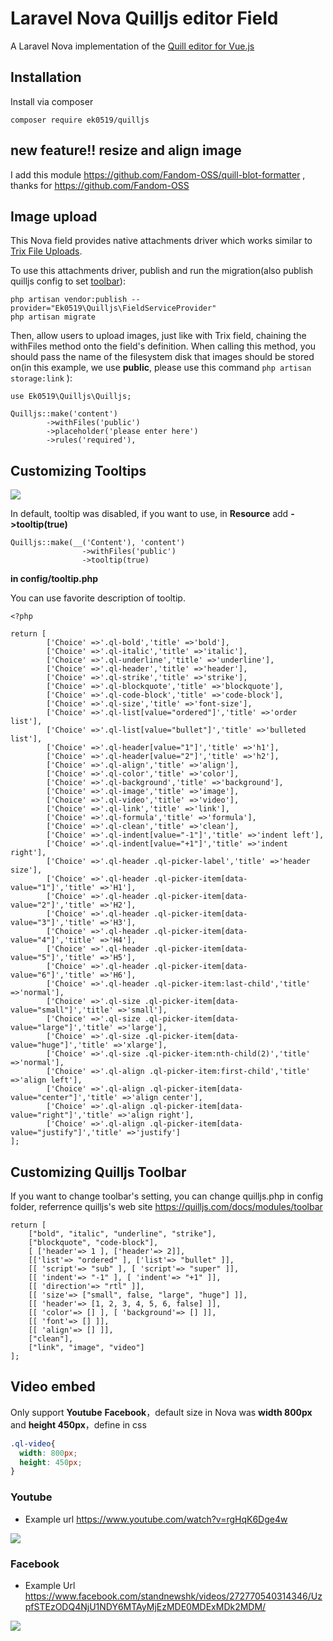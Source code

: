 # Laravel Nova Quilljs editor Field

A Laravel Nova implementation of the [Quill editor for Vue.js](https://github.com/surmon-china/vue-quill-editor)

## Installation

Install via composer
```
composer require ek0519/quilljs
```

## new feature!! **resize** and **align** image

I add this module https://github.com/Fandom-OSS/quill-blot-formatter , thanks for https://github.com/Fandom-OSS

## Image upload

This Nova field provides native attachments driver which works similar to [Trix File Uploads](https://nova.laravel.com/docs/2.0/resources/fields.html#trix-field).

To use this attachments driver, publish and run the migration(also publish quilljs config to set [toolbar](https://quilljs.com/docs/modules/toolbar/)):

```
php artisan vendor:publish --provider="Ek0519\Quilljs\FieldServiceProvider"
php artisan migrate
```

Then, allow users to upload images, just like with Trix field, chaining the withFiles method onto the field's definition. When calling this method, you should pass the name of the filesystem disk that images should be stored on(in this example, we use **public**, please use this command `php artisan storage:link` ):

```
use Ek0519\Quilljs\Quilljs;

Quilljs::make('content')
        ->withFiles('public')
        ->placeholder('please enter here')
        ->rules('required'),

```

## Customizing Tooltips

![](https://i.imgur.com/kSNwoUO.png)

In default, tooltip was disabled, if you want to use, in **Resource** add **->tooltip(true)**

```php=
Quilljs::make(__('Content'), 'content')
                ->withFiles('public')
                ->tooltip(true)
```

**in config/tooltip.php** 

You can use favorite description of tooltip.

```php=
<?php

return [
        ['Choice' =>'.ql-bold','title' =>'bold'],
        ['Choice' =>'.ql-italic','title' =>'italic'],
        ['Choice' =>'.ql-underline','title' =>'underline'],
        ['Choice' =>'.ql-header','title' =>'header'],
        ['Choice' =>'.ql-strike','title' =>'strike'],
        ['Choice' =>'.ql-blockquote','title' =>'blockquote'],
        ['Choice' =>'.ql-code-block','title' =>'code-block'],
        ['Choice' =>'.ql-size','title' =>'font-size'],
        ['Choice' =>'.ql-list[value="ordered"]','title' =>'order list'],
        ['Choice' =>'.ql-list[value="bullet"]','title' =>'bulleted list'],
        ['Choice' =>'.ql-header[value="1"]','title' =>'h1'],
        ['Choice' =>'.ql-header[value="2"]','title' =>'h2'],
        ['Choice' =>'.ql-align','title' =>'align'],
        ['Choice' =>'.ql-color','title' =>'color'],
        ['Choice' =>'.ql-background','title' =>'background'],
        ['Choice' =>'.ql-image','title' =>'image'],
        ['Choice' =>'.ql-video','title' =>'video'],
        ['Choice' =>'.ql-link','title' =>'link'],
        ['Choice' =>'.ql-formula','title' =>'formula'],
        ['Choice' =>'.ql-clean','title' =>'clean'],
        ['Choice' =>'.ql-indent[value="-1"]','title' =>'indent left'],
        ['Choice' =>'.ql-indent[value="+1"]','title' =>'indent right'],
        ['Choice' =>'.ql-header .ql-picker-label','title' =>'header size'],
        ['Choice' =>'.ql-header .ql-picker-item[data-value="1"]','title' =>'H1'],
        ['Choice' =>'.ql-header .ql-picker-item[data-value="2"]','title' =>'H2'],
        ['Choice' =>'.ql-header .ql-picker-item[data-value="3"]','title' =>'H3'],
        ['Choice' =>'.ql-header .ql-picker-item[data-value="4"]','title' =>'H4'],
        ['Choice' =>'.ql-header .ql-picker-item[data-value="5"]','title' =>'H5'],
        ['Choice' =>'.ql-header .ql-picker-item[data-value="6"]','title' =>'H6'],
        ['Choice' =>'.ql-header .ql-picker-item:last-child','title' =>'normal'],
        ['Choice' =>'.ql-size .ql-picker-item[data-value="small"]','title' =>'small'],
        ['Choice' =>'.ql-size .ql-picker-item[data-value="large"]','title' =>'large'],
        ['Choice' =>'.ql-size .ql-picker-item[data-value="huge"]','title' =>'xlarge'],
        ['Choice' =>'.ql-size .ql-picker-item:nth-child(2)','title' =>'normal'],
        ['Choice' =>'.ql-align .ql-picker-item:first-child','title' =>'align left'],
        ['Choice' =>'.ql-align .ql-picker-item[data-value="center"]','title' =>'align center'],
        ['Choice' =>'.ql-align .ql-picker-item[data-value="right"]','title' =>'align right'],
        ['Choice' =>'.ql-align .ql-picker-item[data-value="justify"]','title' =>'justify']
];
```

## Customizing Quilljs Toolbar

If you want to change toolbar's setting, you can change quilljs.php in config folder, referrence quilljs's web site https://quilljs.com/docs/modules/toolbar

```php=
return [
    ["bold", "italic", "underline", "strike"],
    ["blockquote", "code-block"],
    [ ['header'=> 1 ], ['header'=> 2]],
    [['list'=> "ordered" ], ['list'=> "bullet" ]],
    [[ 'script'=> "sub" ], [ 'script'=> "super" ]],
    [[ 'indent'=> "-1" ], [ 'indent'=> "+1" ]],
    [[ 'direction'=> "rtl" ]],
    [[ 'size'=> ["small", false, "large", "huge"] ]],
    [[ 'header'=> [1, 2, 3, 4, 5, 6, false] ]],
    [[ 'color'=> [] ], [ 'background'=> [] ]],
    [[ 'font'=> [] ]],
    [[ 'align'=> [] ]],
    ["clean"],
    ["link", "image", "video"]
];
```

## Video embed

Only support **Youtube** **Facebook**，default size in Nova was **width 800px** and **height 450px**，define in css
```css
.ql-video{
  width: 800px;
  height: 450px;
}
```


### Youtube

* Example url https://www.youtube.com/watch?v=rgHqK6Dge4w

![](https://i.imgur.com/qNYYk91.png)

### Facebook

* Example Url https://www.facebook.com/standnewshk/videos/272770540314346/UzpfSTEzODQ4NjU1NDY6MTAyMjEzMDE0MDExMDk2MDM/

![](https://i.imgur.com/lqDj6Y4.png)


